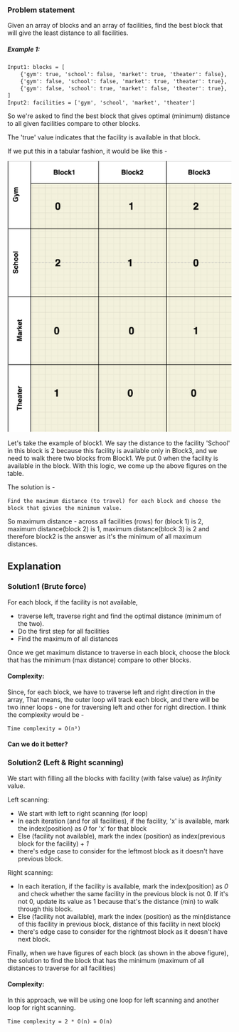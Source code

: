 ### Problem statement
Given an array of blocks and an array of facilities, find the best block that will give the least distance to all facilities.

##### Example 1:

	Input1: blocks = [
   		{'gym': true, 'school': false, 'market': true, 'theater': false},
		{'gym': false, 'school': false, 'market': true, 'theater': true},
		{'gym': false, 'school': true, 'market': false, 'theater': true},
	]
	Input2: facilities = ['gym', 'school', 'market', 'theater']

So we're asked to find the best block that gives optimal (minimum) distance to all given facilities compare to other blocks.

The 'true' value indicates that the facility is available in that block.

If we put this in a tabular fashion, it would be like this -

![img_4.png](img_4.png)

Let's take the example of block1. We say the distance to the facility 'School' in this block is 2 because this facility is available only in Block3, and we need to walk there two blocks from Block1.
We put 0 when the facility is available in the block. With this logic, we come up the above figures on the table.

The solution is -

	Find the maximum distance (to travel) for each block and choose the block that givies the minimum value.


So maximum distance - across all facilities (rows) for (block 1) is 2, maximum distance(block 2) is 1,
maximum distance(block 3) is 2 and therefore block2 is the answer as it's the minimum of all maximum distances.

## Explanation

### Solution1 (Brute force)

For each block, if the facility is not available,
- traverse left, traverse right and find the optimal distance (minimum of the two).
- Do the first step for all facilities
- Find the maximum of all distances

Once we get maximum distance to traverse in each block, choose the block that has the minimum (max distance) compare to other blocks.

#### Complexity:

Since, for each block, we have to traverse left and right direction in the array,
That means, the outer loop will track each block, and there will be two inner loops - one for traversing left and other for right direction.
I think the complexity would be -

	Time complexity = O(n³)

#### Can we do it better?

### Solution2 (Left & Right scanning)

We start with filling all the blocks with facility (with false value) as _Infinity_ value.

Left scanning:
- We start with left to right scanning (for loop)
- In each iteration (and for all facilities), if the facility, 'x' is available, mark the index(position) as _0_ for 'x' for that block
- Else (facility not available), mark the index (position) as index(previous block for the facility) + _1_
- there's edge case to consider for the leftmost block as it doesn't have previous block.

Right scanning:
- In each iteration, if the facility is available, mark the index(position) as _0_ and check whether the same facility in the previous block is not 0. If it's not 0, update its value as 1 because that's the distance (min) to walk through this block.
- Else (facility not available), mark the index (position) as the min(distance of this facility in previous block, distance of this facility in next block)
- there's edge case to consider for the rightmost block as it doesn't have next block.

Finally, when we have figures of each block (as shown in the above figure), the solution to find the block that has the minimum (maximum of all distances to traverse for all facilities)

#### Complexity:

In this approach, we will be using one loop for left scanning and another loop for right scanning.

	Time complexity = 2 * O(n) = O(n)

